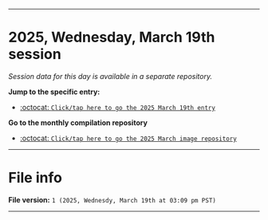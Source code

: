 
***

# 2025, Wednesday, March 19th session

_Session data for this day is available in a separate repository._

**Jump to the specific entry:**

- [:octocat: `Click/tap here to go the 2025 March 19th entry`](https://github.com/seanpm2001/SeansLifeArchive_Images_ModernSmurfsVillage_Y2025_V3/tree/SeansLifeArchive_ModernSmurfsVillage_Y2025_V3_Main-dev/2025/03_March/19/)

**Go to the monthly compilation repository**

- [:octocat: `Click/tap here to go the 2025 March image repository`](https://github.com/seanpm2001/SeansLifeArchive_Images_ModernSmurfsVillage_Y2025_V3/)

***

# File info

**File version:** `1 (2025, Wednesdy, March 19th at 03:09 pm PST)`

***
